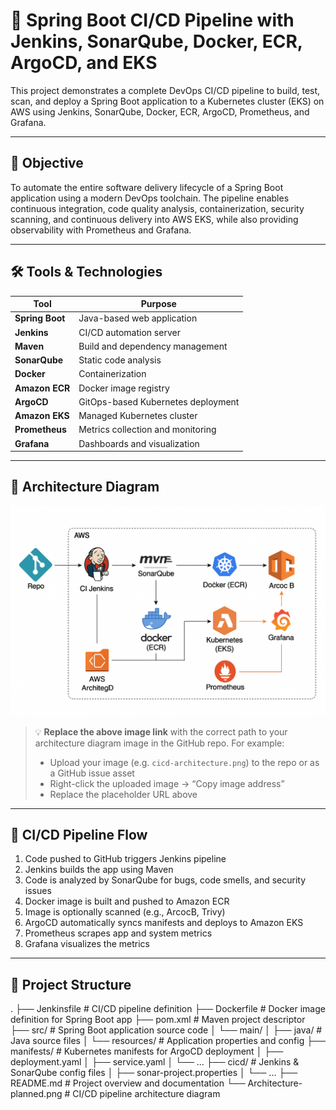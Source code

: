 # 🚀 Spring Boot CI/CD Pipeline with Jenkins, SonarQube, Docker, ECR, ArgoCD, and EKS

This project demonstrates a complete DevOps CI/CD pipeline to build, test, scan, and deploy a Spring Boot application to a Kubernetes cluster (EKS) on AWS using Jenkins, SonarQube, Docker, ECR, ArgoCD, Prometheus, and Grafana.

---

## 🎯 Objective

To automate the entire software delivery lifecycle of a Spring Boot application using a modern DevOps toolchain. The pipeline enables continuous integration, code quality analysis, containerization, security scanning, and continuous delivery into AWS EKS, while also providing observability with Prometheus and Grafana.

---

## 🛠️ Tools & Technologies

| Tool          | Purpose                                  |
|---------------|------------------------------------------|
| **Spring Boot**     | Java-based web application             |
| **Jenkins**         | CI/CD automation server                |
| **Maven**           | Build and dependency management        |
| **SonarQube**       | Static code analysis                   |
| **Docker**          | Containerization                       |
| **Amazon ECR**      | Docker image registry                  |
| **ArgoCD**          | GitOps-based Kubernetes deployment     |
| **Amazon EKS**      | Managed Kubernetes cluster             |
| **Prometheus**      | Metrics collection and monitoring      |
| **Grafana**         | Dashboards and visualization           |

---

## 📐 Architecture Diagram

 
![Architecture Diagram](Architecture%20planned.png)


> 💡 **Replace the above image link** with the correct path to your architecture diagram image in the GitHub repo. For example:
>
> - Upload your image (e.g. `cicd-architecture.png`) to the repo or as a GitHub issue asset
> - Right-click the uploaded image → “Copy image address”
> - Replace the placeholder URL above

---

## 🔄 CI/CD Pipeline Flow

1. Code pushed to GitHub triggers Jenkins pipeline
2. Jenkins builds the app using Maven
3. Code is analyzed by SonarQube for bugs, code smells, and security issues
4. Docker image is built and pushed to Amazon ECR
5. Image is optionally scanned (e.g., ArcocB, Trivy)
6. ArgoCD automatically syncs manifests and deploys to Amazon EKS
7. Prometheus scrapes app and system metrics
8. Grafana visualizes the metrics

---

## 📁 Project Structure
.
├── Jenkinsfile                    # CI/CD pipeline definition
├── Dockerfile                    # Docker image definition for Spring Boot app
├── pom.xml                       # Maven project descriptor
├── src/                          # Spring Boot application source code
│   └── main/
│       ├── java/                 # Java source files
│       └── resources/            # Application properties and config
├── manifests/                    # Kubernetes manifests for ArgoCD deployment
│   ├── deployment.yaml
│   ├── service.yaml
│   └── ...
├── cicd/                         # Jenkins & SonarQube config files
│   ├── sonar-project.properties
│   └── ...
├── README.md                     # Project overview and documentation
└── Architecture-planned.png      # CI/CD pipeline architecture diagram

